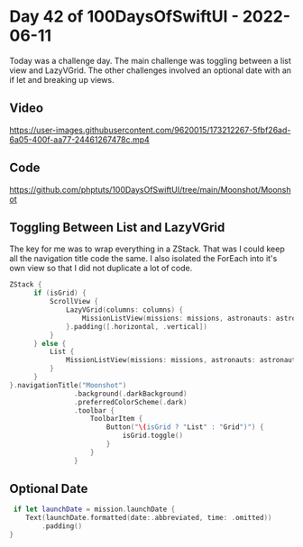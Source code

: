 # Day 42 of 100DaysOfSwiftUI - 2022-06-11

Today was a challenge day.  The main challenge was toggling between a list view and LazyVGrid.  The other challenges involved an optional date with an if let and breaking up views.

## Video

https://user-images.githubusercontent.com/9620015/173212267-5fbf26ad-6a05-400f-aa77-24461267478c.mp4

## Code

https://github.com/phptuts/100DaysOfSwiftUI/tree/main/Moonshot/Moonshot

## Toggling Between List and LazyVGrid

The key for me was to wrap everything in a ZStack.  That was I could keep all the navigation title code the same.  I also isolated the ForEach into it's own view so that I did not duplicate a lot of code.

```swift
ZStack {
      if (isGrid) {
          ScrollView {
              LazyVGrid(columns: columns) {
                  MissionListView(missions: missions, astronauts: astronauts)
              }.padding([.horizontal, .vertical])
          }
      } else {
          List {
              MissionListView(missions: missions, astronauts: astronauts)
          }
      }
}.navigationTitle("Moonshot")
                .background(.darkBackground)
                .preferredColorScheme(.dark)
                .toolbar {
                    ToolbarItem {
                        Button("\(isGrid ? "List" : "Grid")") {
                            isGrid.toggle()
                        }
                    }
                }
```

## Optional Date

```swift
 if let launchDate = mission.launchDate {
    Text(launchDate.formatted(date:.abbreviated, time: .omitted))
        .padding()
}

```

